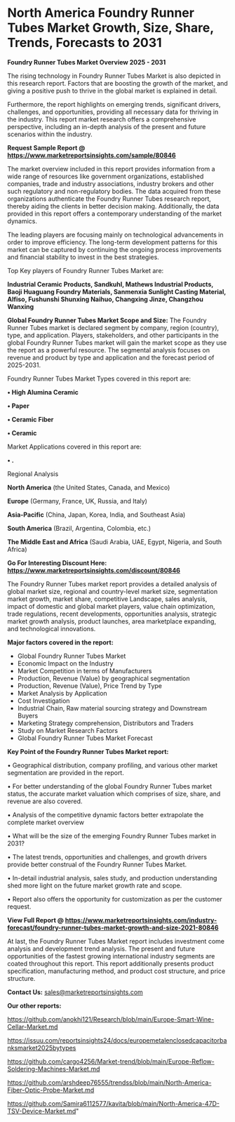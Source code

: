 # North America Foundry Runner Tubes Market Growth, Size, Share, Trends, Forecasts to 2031

<Strong> Foundry Runner Tubes Market Overview 2025 - 2031</strong>

The rising technology in Foundry Runner Tubes Market is also depicted in this research report. Factors that are boosting the growth of the market, and giving a positive push to thrive in the global market is explained in detail.

Furthermore, the report highlights on emerging trends, significant drivers, challenges, and opportunities, providing all necessary data for thriving in the industry. This report market research offers a comprehensive perspective, including an in-depth analysis of the present and future scenarios within the industry.

<strong>Request Sample Report @ <a href=https://www.marketreportsinsights.com/sample/80846>https://www.marketreportsinsights.com/sample/80846</a></strong>

The market overview included in this report provides information from a wide range of resources like government organizations, established companies, trade and industry associations, industry brokers and other such regulatory and non-regulatory bodies. The data acquired from these organizations authenticate the Foundry Runner Tubes research report, thereby aiding the clients in better decision making. Additionally, the data provided in this report offers a contemporary understanding of the market dynamics.

The leading players are focusing mainly on technological advancements in order to improve efficiency. The long-term development patterns for this market can be captured by continuing the ongoing process improvements and financial stability to invest in the best strategies.

Top Key players of Foundry Runner Tubes Market are:

<strong>Industrial Ceramic Products, Sandkuhl, Mathews Industrial Products, Baoji Huaguang Foundry Materials, Sanmenxia Sunlight Casting Material, Alfiso, Fushunshi Shunxing Naihuo, Changxing Jinze, Changzhou Wanxing</strong>

<strong><b>Global Foundry Runner Tubes Market Scope and Size:</b></strong>
The Foundry Runner Tubes market is declared segment by company, region (country), type, and application. Players, stakeholders, and other participants in the global Foundry Runner Tubes market will gain the market scope as they use the report as a powerful resource. The segmental analysis focuses on revenue and product by type and application and the forecast period of 2025-2031.

Foundry Runner Tubes Market Types covered in this report are:

<strong>• High Alumina Ceramic

• Paper

• Ceramic Fiber

• Ceramic</strong>

Market Applications covered in this report are:

<strong>• .</strong> 

Regional Analysis

<strong>North America</strong> (the United States, Canada, and Mexico)

<strong>Europe</strong> (Germany, France, UK, Russia, and Italy)

<strong>Asia-Pacific</strong> (China, Japan, Korea, India, and Southeast Asia)

<strong>South America</strong> (Brazil, Argentina, Colombia, etc.)

<strong>The Middle East and Africa</strong> (Saudi Arabia, UAE, Egypt, Nigeria, and South Africa)

<strong>Go For Interesting Discount Here: <a href=https://www.marketreportsinsights.com/discount/80846>https://www.marketreportsinsights.com/discount/80846</a></strong>

The Foundry Runner Tubes market report provides a detailed analysis of global market size, regional and country-level market size, segmentation market growth, market share, competitive Landscape, sales analysis, impact of domestic and global market players, value chain optimization, trade regulations, recent developments, opportunities analysis, strategic market growth analysis, product launches, area marketplace expanding, and technological innovations.

<strong><b>Major factors covered in the report:</b></strong>
<ul>
  <li>Global Foundry Runner Tubes Market </li>
  <li>Economic Impact on the Industry</li>
  <li>Market Competition in terms of Manufacturers</li>
  <li>Production, Revenue (Value) by geographical segmentation</li>
  <li>Production, Revenue (Value), Price Trend by Type</li>
  <li>Market Analysis by Application</li>
  <li>Cost Investigation</li>
  <li>Industrial Chain, Raw material sourcing strategy and Downstream Buyers</li>
  <li>Marketing Strategy comprehension, Distributors and Traders</li>
  <li>Study on Market Research Factors</li>
  <li>Global Foundry Runner Tubes Market Forecast</li>
</ul>

<strong><b>Key Point of the Foundry Runner Tubes Market report:</b></strong>

• Geographical distribution, company profiling, and various other market segmentation are provided in the report.

• For better understanding of the global Foundry Runner Tubes market status, the accurate market valuation which comprises of size, share, and revenue are also covered.

• Analysis of the competitive dynamic factors better extrapolate the complete market overview

• What will be the size of the emerging Foundry Runner Tubes market in 2031?

• The latest trends, opportunities and challenges, and growth drivers provide better construal of the Foundry Runner Tubes Market.

• In-detail industrial analysis, sales study, and production understanding shed more light on the future market growth rate and scope.

• Report also offers the opportunity for customization as per the customer request.

<strong><b>View Full Report @ <a href=https://www.marketreportsinsights.com/industry-forecast/foundry-runner-tubes-market-growth-and-size-2021-80846>https://www.marketreportsinsights.com/industry-forecast/foundry-runner-tubes-market-growth-and-size-2021-80846</a></b></strong>


At last, the Foundry Runner Tubes Market report includes investment come analysis and development trend analysis. The present and future opportunities of the fastest growing international industry segments are coated throughout this report. This report additionally presents product specification, manufacturing method, and product cost structure, and price structure.

<strong>Contact Us:</strong>
sales@marketreportsinsights.com

<strong>Our other reports:</strong>

<a href=https://github.com/anokhi121/Research/blob/main/Europe-Smart-Wine-Cellar-Market.md>https://github.com/anokhi121/Research/blob/main/Europe-Smart-Wine-Cellar-Market.md</a>

<a href=https://issuu.com/reportsinsights24/docs/europemetalenclosedcapacitorbanksmarket2025bytypes>https://issuu.com/reportsinsights24/docs/europemetalenclosedcapacitorbanksmarket2025bytypes</a>

<a href=https://github.com/cargo4256/Market-trend/blob/main/Europe-Reflow-Soldering-Machines-Market.md>https://github.com/cargo4256/Market-trend/blob/main/Europe-Reflow-Soldering-Machines-Market.md</a>

<a href=https://github.com/arshdeep76555/trendss/blob/main/North-America-Fiber-Optic-Probe-Market.md>https://github.com/arshdeep76555/trendss/blob/main/North-America-Fiber-Optic-Probe-Market.md</a>

<a href=https://github.com/Samira6112577/kavita/blob/main/North-America-47D-TSV-Device-Market.md>https://github.com/Samira6112577/kavita/blob/main/North-America-47D-TSV-Device-Market.md</a>"
